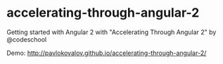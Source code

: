 # accelerating-through-angular-2
Getting started with Angular 2 with "Accelerating Through Angular 2" by @codeschool

Demo: http://pavlokovalov.github.io/accelerating-through-angular-2/
